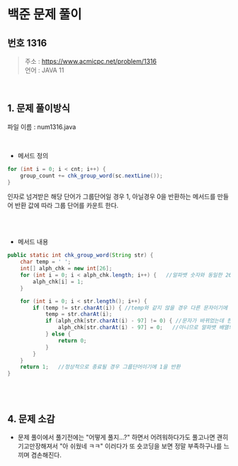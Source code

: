 백준 문제 풀이
=============
번호 1316
---------

> 주소 : https://www.acmicpc.net/problem/1316 <br>
> 언어 : JAVA 11
<br>

## 1. 문제 풀이방식

파일 이름 : num1316.java

<br>

* 메서드 정의
```java
for (int i = 0; i < cnt; i++) {
    group_count += chk_group_word(sc.nextLine());
}
```

인자로 넘겨받은 해당 단어가 그룹단어일 경우 1, 아닐경우 0을
반환하는 메서드를 만들어 반환 값에 따라 그룹 단어를 카운트 한다.

<br>
<br>

* 메서드 내용
```java
public static int chk_group_word(String str) {
    char temp = ' ';
    int[] alph_chk = new int[26];
    for (int i = 0; i < alph_chk.length; i++) {   //알파뱃 숫자와 동일한 26개의 정수 배열을 선언하고 1로 초기화한다.
        alph_chk[i] = 1;
    }

    for (int i = 0; i < str.length(); i++) {
        if (temp != str.charAt(i)) { //temp와 같지 않을 경우 다른 문자이기에 temp를 새로운 알파뱃으로 변경
            temp = str.charAt(i);
            if (alph_chk[str.charAt(i) - 97] != 0) { //문자가 바뀌었는데 한번 나왔던 문자가 또 나오면 그룹단어가 
                alph_chk[str.charAt(i) - 97] = 0;   //아니므로 알파뱃 배열의 값이 이미 0이면 0 값을 반환하여 그룹단어 아님을 알림.
            } else {
                return 0;
            }
        }
    }
    return 1;   //정상적으로 종료될 경우 그룹단어이기에 1을 반환
}
```

<br>
<br>

## 4. 문제 소감

- 문제 풀이에서 풀기전에는 "어떻게 풀지...?" 하면서 어려워하다가도 풀고나면 괜히 기고만장해져서 "아 쉬웠네 ㅋㅋ" 이러다가 또 숏코딩을 보면 정말 부족하구나를 느끼며 겸손해진다.
